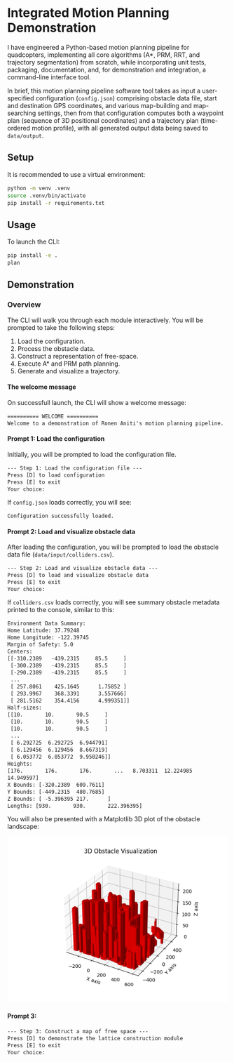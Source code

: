 # Integrated Motion Planning Demonstration
I have engineered a Python-based motion planning pipeline for quadcopters, implementing all core algorithms (A*, PRM, RRT, and trajectory segmentation) from scratch, while incorporating unit tests, packaging, documentation, and, for demonstration and integration, a command-line interface tool. 

In brief, this motion planning pipeline software tool takes as input a user-specified configuration (`config.json`) comprising obstacle data file, start and destination GPS coordinates, and various map-building and map-searching settings, then from that configuration computes both a waypoint plan (sequence of 3D positional coordinates) and a trajectory plan (time-ordered motion profile), with all generated output data being saved to `data/output`. 

## Setup
It is recommended to use a virtual environment:

```bash 
python -m venv .venv
source .venv/bin/activate
pip install -r requirements.txt
```

## Usage
To launch the CLI:

```bash
pip install -e .
plan
```

## Demonstration 

### Overview

The CLI will walk you through each module interactively. You will be prompted to take the following steps:

1. Load the configuration.
2. Process the obstacle data.
3. Construct a representation of free-space. 
4. Execute A* and PRM path planning. 
5. Generate and visualize a trajectory.

#### The welcome message
On successfull launch, the CLI will show a welcome message: 
```
========== WELCOME ========== 
Welcome to a demonstration of Ronen Aniti's motion planning pipeline.
```

#### Prompt 1: Load the configuration
Initially, you will be prompted to load the configuration file.

```
--- Step 1: Load the configuration file ---
Press [D] to load configuration
Press [E] to exit
Your choice: 

```

If `config.json` loads correctly, you will see: 
```
Configuration successfully loaded.
```

#### Prompt 2: Load and visualize obstacle data
After loading the configuration, you will be prompted to load the obstacle data file (`data/input/colliders.csv`). 

```
--- Step 2: Load and visualize obstacle data ---
Press [D] to load and visualize obstacle data
Press [E] to exit
Your choice: 

```

If `colliders.csv` loads correctly, you will see summary obstacle metadata printed to the console, similar to this: 

```
Environment Data Summary:
Home Latitude: 37.79248
Home Longitude: -122.39745
Margin of Safety: 5.0
Centers: 
[[-310.2389   -439.2315     85.5     ]
 [-300.2389   -439.2315     85.5     ]
 [-290.2389   -439.2315     85.5     ]
 ...
 [ 257.8061    425.1645      1.75852 ]
 [ 293.9967    368.3391      3.557666]
 [ 281.5162    354.4156      4.999351]]
Half-sizes: 
[[10.       10.       90.5     ]
 [10.       10.       90.5     ]
 [10.       10.       90.5     ]
 ...
 [ 6.292725  6.292725  6.944791]
 [ 6.129456  6.129456  8.667319]
 [ 6.053772  6.053772  9.950246]]
Heights: 
[176.       176.       176.       ...   8.703311  12.224985  14.949597]
X Bounds: [-320.2389  609.7611]
Y Bounds: [-449.2315  480.7685]
Z Bounds: [ -5.396395 217.      ]
Lengths: [930.       930.       222.396395]

```

You will also be presented with a Matplotlib 3D plot of the obstacle landscape: 

![3D Obstacle Visualization](docs/3D_Obstacle_Visualization.png)

#### Prompt 3: 

```
--- Step 3: Construct a map of free space ---
Press [D] to demonstrate the lattice construction module
Press [E] to exit
Your choice: 

```